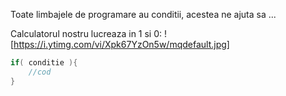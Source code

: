 Toate limbajele de programare au conditii, acestea ne ajuta sa ...

Calculatorul nostru lucreaza in 1 si 0:
![https://i.ytimg.com/vi/Xpk67YzOn5w/mqdefault.jpg]

```c
if( conditie ){
    //cod
}
```